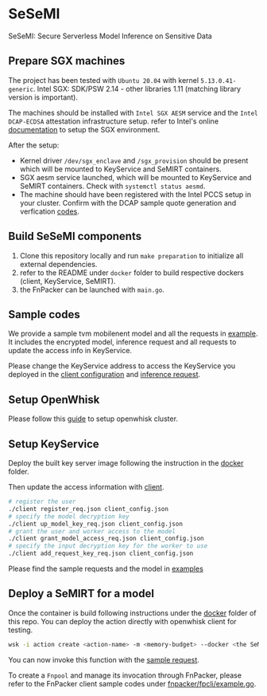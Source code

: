 # SeSeMI

SeSeMI: Secure Serverless Model Inference on Sensitive Data

## Prepare SGX machines

The project has been tested with `Ubuntu 20.04` with kernel `5.13.0.41-generic`. Intel SGX: SDK/PSW 2.14 - other libraries 1.11 (matching library version is important).

The machines should be installed with `Intel SGX AESM` service and the `Intel DCAP-ECDSA` attestation infrastructure setup. refer to Intel's online [documentation](https://www.intel.com/content/www/us/en/developer/articles/technical/quote-verification-attestation-with-intel-sgx-dcap.html) to setup the SGX environment.

After the setup:

* Kernel driver `/dev/sgx_enclave` and `/sgx_provision` should be present which will be mounted to KeyService and SeMIRT containers.
* SGX aesm service launched, which will be mounted to KeyService and SeMIRT containers. Check with `systemctl status aesmd`.
* The machine should have been registered with the Intel PCCS setup in your cluster. Confirm with the DCAP sample quote generation and verfication [codes](https://github.com/intel/SGXDataCenterAttestationPrimitives/tree/DCAP_1.11/SampleCode).

## Build SeSeMI components

1. Clone this repository locally and run `make preparation` to initialize all external dependencies.
2. refer to the README under `docker` folder to build respective dockers (client, KeyService, SeMIRT).
3. the FnPacker can be launched with `main.go`.

## Sample codes

We provide a sample tvm mobilenent model and all the requests in [example](example/tvm-mb/). It includes the encrypted model, inference request and all requests to update the access info in KeyService.

Please change the KeyService address to access the KeyService you deployed in the [client configuration](example/keyservice-user/client_config.json) and [inference request](example/tvm-mb/inference_req.json).

## Setup OpenWhisk

Please follow this [guide](docker/openwhisk/README.md) to setup openwhisk cluster.

## Setup KeyService

Deploy the built key server image following the instruction in the [docker](docker/key-service/README.md) folder.

Then update the access information with [client](docker/key-service-client/README.md).

```sh
# register the user
./client register_req.json client_config.json
# specify the model decryption key
./client up_model_key_req.json client_config.json
# grant the user and worker access to the model 
./client grant_model_access_req.json client_config.json
# specify the input decryption key for the worker to use
./client add_request_key_req.json client_config.json
```

Please find the sample requests and the model in [examples](example)

## Deploy a SeMIRT for a model

Once the container is build following instructions under the [docker](docker/semirt-worker/sgx/README.md) folder of this repo. You can deploy the action directly with openwhisk client for testing.

```sh
wsk -i action create <action-name> -m <memory-budget> --docker <the SeMIRT image>
```

You can now invoke this function with the [sample request](example/tvm-mb/inference_req.json).

To create a `Fnpool` and manage its invocation through FnPacker, please refer to the FnPacker client sample codes under [fnpacker/fpcli/example.go](fnpacker/fpcli/example.go).
